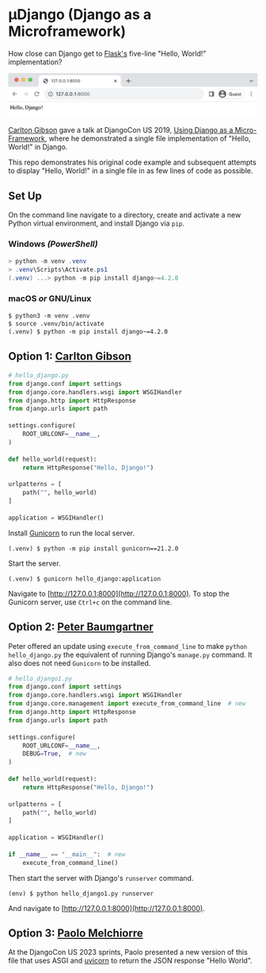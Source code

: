 # µDjango (Django as a Microframework)

How close can Django get to [Flask's](https://flask.palletsprojects.com/en/2.1.x/quickstart/) five-line "Hello, World!" implementation?

<img src="hello_world.png">

[Carlton Gibson](https://github.com/carltongibson) gave a talk at DjangoCon US 2019, [Using Django as a Micro-Framework](https://www.youtube.com/watch?v=w9cYEovduWI&list=PL2NFhrDSOxgXXUMIGOs8lNe2B-f4pXOX-&index=6&t=0s), where he demonstrated a single file implementation of "Hello, World!" in Django.

This repo demonstrates his original code example and subsequent attempts to display "Hello, World!" in a single file in as few lines of code as possible.

## Set Up

On the command line navigate to a directory, create and activate a new Python virtual environment, and install Django via `pip`.

### Windows _(PowerShell)_

```powershell
> python -m venv .venv
> .venv\Scripts\Activate.ps1
(.venv) ...> python -m pip install django~=4.2.0
```

### macOS _or_ GNU/Linux

```console
$ python3 -m venv .venv
$ source .venv/bin/activate
(.venv) $ python -m pip install django~=4.2.0
```

## Option 1: [Carlton Gibson](https://github.com/carltongibson)

```python
# hello_django.py
from django.conf import settings
from django.core.handlers.wsgi import WSGIHandler
from django.http import HttpResponse
from django.urls import path

settings.configure(
    ROOT_URLCONF=__name__,
)

def hello_world(request):
    return HttpResponse("Hello, Django!")

urlpatterns = [
    path("", hello_world)
]

application = WSGIHandler()
```

Install [Gunicorn](https://gunicorn.org) to run the local server.

```
(.venv) $ python -m pip install gunicorn==21.2.0
```

Start the server.

```
(.venv) $ gunicorn hello_django:application
```

Navigate to [http://127.0.0.1:8000](http://127.0.0.1:8000). To stop the Gunicorn server, use `Ctrl+c` on the command line.

## Option 2: [Peter Baumgartner](https://github.com/ipmb) 

Peter offered an update using `execute_from_command_line` to make `python hello_django.py` the equivalent of running Django's `manage.py` command. It also does not need `Gunicorn` to be installed.

```python
# hello_django1.py
from django.conf import settings
from django.core.handlers.wsgi import WSGIHandler
from django.core.management import execute_from_command_line  # new
from django.http import HttpResponse
from django.urls import path

settings.configure(
    ROOT_URLCONF=__name__,
    DEBUG=True,  # new
)

def hello_world(request):
    return HttpResponse("Hello, Django!")

urlpatterns = [
    path("", hello_world)
]

application = WSGIHandler()

if __name__ == "__main__":  # new
    execute_from_command_line()
```

Then start the server with Django's `runserver` command.

```
(env) $ python hello_django1.py runserver
```

And navigate to [http://127.0.0.1:8000](http://127.0.0.1:8000). 

## Option 3: [Paolo Melchiorre](https://github.com/pauloxnet/uDjango) 

At the DjangoCon US 2023 sprints, Paolo presented a new version of this file that uses ASGI and [uvicorn](https://www.uvicorn.org/) to return the JSON response "Hello World".